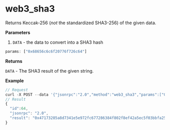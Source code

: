 # web3\_sha3

Returns Keccak-256 (_not_ the standardized SHA3-256) of the given data.

**Parameters**

1. `DATA` - the data to convert into a SHA3 hash

```js
params: ["0x68656c6c6f20776f726c64"]
```

**Returns**

`DATA` - The SHA3 result of the given string.

**Example**

```js
// Request
curl -X POST --data '{"jsonrpc":"2.0","method":"web3_sha3","params":["0x68656c6c6f20776f726c64"],"id":64}'
// Result
{
  "id":64,
  "jsonrpc": "2.0",
  "result": "0x47173285a8d7341e5e972fc677286384f802f8ef42a5ec5f03bbfa254cb01fad"
}
```
